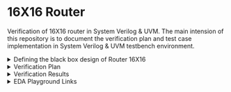 # 16X16 Router
Verification of 16X16 router in System Verilog & UVM. The main intension of this repository is to document the verification plan and test case implementation in System Verilog & UVM testbench environment.

<details>
  <summary> Defining the black box design of Router 16X16 </summary>

  #### Router 16X16 a crosspoint switch, which can transfer a series of packets from source ports to the destination ports 
  
  <li> The router has 16 input and 16 output ports. Each input and output port consists of 3 signals, serial data, frame and valid. These signals are represented in a bit-vector format, din[15:0], frame_n[15:0], valid_n[15:0], dout[15:0], frameo_n[15:0] and valido_n[ 15:0] </li>

  #### Input Ports : din, frame_n, valid_n, reset_n, clock

  <li> clock : System Clock </li>
 
  <li> reset_n : Asynchronous reset, active low signal </li>

  <li> valid_n : 16-bit vector, active low signal. Indicates the valid payload data in the transaction </li>

  <li> frame_n : 16-bit vector, active low signal. Indicates the start and end of transaction at the source port </li>

  <li> din : 16-bit vector, indicates serial input data </li>

  #### Output Ports : dout, frameo_n, valido_n

  <li> dout : 16-bit vector, indicates serial output data </li>

  <li> frameo_n : 16-bit vector, indicates start and end of transaction at the destination port </li>

  <li> valido_n : 16-bit vector, indicates valid output data </li>
  
  ##### To drive an individual port, the specific bit position corresponding to the port number must be specified. For example, if input port 3 is to be driven, then the corresponding signals shall be din[3], frame_n[3] and valid_n[3]

  ##### To sample an individual port, the specific bit position corresponding to the port number must be specified. For example, if output port 7 is to be sampled, then the corresponding signals shall be dout[7], frameo_n[7] and valido_n[7]

  #### Black Box Design

  ![image](https://github.com/user-attachments/assets/4dd9dc04-49dd-4030-a631-05660817fe25)

  #### Packet Format

  <li> The packet driving mechanism should follow the certain requirements </li>

  <li> While asserting reset_n, frame_n and valid_n must be driven high, reset_n is asserted low for at least one clock cyle. After de-asserting reset_n, wait for 15 clocks before sending a packet through the router </li>

  <li> During these 15 clock cycles, the router is performing self-initialization. If you attempt to drive a packet through the router during this time, the self-initialization will fail and the router will not work correctly afterwards.</li>

  <li> The first four bits should be the destination address, and the next five bits should be the padding bits(0/1), followed by payload bit data (payload is in bytes) </li>

  <li> While starting the packet, the frame_n should be driven low for the corresponding port and it should be asserted high before the last bit of payload data. This signal indicates the start and end of transaction </li>

  <li> The valid_n should be asserted low when driving the payload data and it should be asserted high after completing the payload data bits. This signals indicates the valid payload data </li>

  #### Input Packet Structure

  ![image](https://github.com/user-attachments/assets/81e0ce6c-4f72-420a-b810-d54628edbbee)

  #### Output Packet Structure

  ![image](https://github.com/user-attachments/assets/a99e0e99-14d6-4da5-991e-79b4a0037163)

  #### Functional Perspective
  
  ![image](https://github.com/user-attachments/assets/97790623-6db2-4345-801e-de20c9641b84)

  
</details>

<details>
  <summary> Verification Plan </summary>

  #### The verification plan for Router 16X16 

  <li> The idea is to build a robust & re-usable verification environment in system verilog & UVM which can handle various testcases. The testcases has basic functionality checks, functional coverage hits, and covering various test scenarios </li>

  #### Test Plan

  ![image](https://github.com/lmadem/4X4-Router/assets/93139766/9c468ab8-d5bf-42e0-affd-741b93cbb33a)


</details>

<details>
  <summary> Verification Results </summary>

   <li> Built a robust verification environment in System Verilog & UVM and implemented all the testcases as per the testplan. The SV testbench verification environment consists of header class, packet class, generator class, multiple drivers, multiple monitors, and scoreboard class, environment class, base_test class, test classes, program block, top module, interface and the design </li>
   <li> THE UVM verification environment consists of transaction class, sequences, sequencer, multiple master agents, multiple slave agents, scoreboard, coverage component, environment and test components</li>
   <li> This environment will be able to drive one testcase per simulation </li>

   #### Test Plan Status

   ![image](https://github.com/lmadem/4X4-Router/assets/93139766/f6f0d3ad-d63c-4dca-bdd0-048a99175c98)
   
</details>

   

  
</details>

<details>
  <summary> EDA Playground Links </summary>

  #### EDA Playground Link

  ```bash
https://www.edaplayground.com/x/Miur
  ```

  ```bash
https://www.edaplayground.com/x/LyEi
  ```


  #### Verification Standards

  <li>SV : Constrained random stimulus, robust generator, multiple drivers, multiple monitors, out-of-order scoreboard, coverage component and environment </li>

  <li>UVM : Factory override mechanisms, UVM callbacks, and In-line constraints </li>

  
</details>




